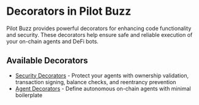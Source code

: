 # Decorators in Pilot Buzz

Pilot Buzz provides powerful decorators for enhancing code functionality and security. These decorators help ensure safe and reliable execution of your on-chain agents and DeFi bots.

## Available Decorators

- [Security Decorators](./security.md) - Protect your agents with ownership validation, transaction signing, balance checks, and reentrancy prevention
- [Agent Decorators](./agent.md) - Define autonomous on-chain agents with minimal boilerplate
